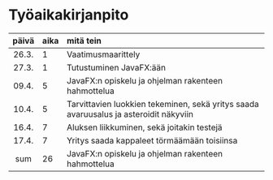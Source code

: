 # Työaikakirjanpito

| päivä | aika | mitä tein  |
| :----:|:-----| :-----|
| 26.3. | 1    | Vaatimusmaarittely |
| 27.3. | 1    | Tutustuminen JavaFX:ään |
| 09.4. | 5    | JavaFX:n opiskelu ja ohjelman rakenteen hahmottelua |
| 10.4. | 5    | Tarvittavien luokkien tekeminen, sekä yritys saada avaruusalus ja asteroidit näkyviin |
| 16.4. | 7    | Aluksen liikkuminen, sekä joitakin testejä |
| 17.4. | 7    | Yritys saada kappaleet törmäämään toisiinsa |
| sum   | 26   | JavaFX:n opiskelu ja ohjelman rakenteen hahmottelua |
